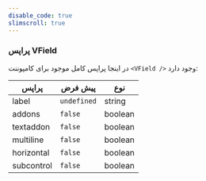 ```yaml
---
disable_code: true
slimscroll: true
---
```


### پراپس VField

در اینجا پراپس کامل موجود برای کامپوننت `<VField />` وجود دارد:

| پراپس      | پیش فرض                                       | نوع     |
| ---------- | --------------------------------------------- | ------- |
| label      | <span class="is-undefined">`undefined`</span> | string  |
| addons     | <span class="is-boolean">`false`</span>       | boolean |
| textaddon  | <span class="is-boolean">`false`</span>       | boolean |
| multiline  | <span class="is-boolean">`false`</span>       | boolean |
| horizontal | <span class="is-boolean">`false`</span>       | boolean |
| subcontrol | <span class="is-boolean">`false`</span>       | boolean |
